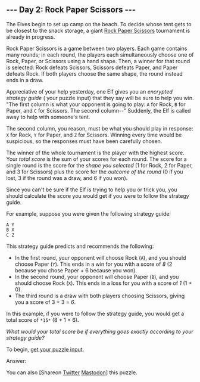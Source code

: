 \--- Day 2: Rock Paper Scissors ---
----------

The Elves begin to set up camp on the beach. To decide whose tent gets to be closest to
the snack storage, a
giant [Rock Paper Scissors](https://en.wikipedia.org/wiki/Rock_paper_scissors)
tournament is already in progress.

Rock Paper Scissors is a game between two players. Each game contains many rounds; in
each round, the players each simultaneously choose one of Rock, Paper, or Scissors using
a hand shape. Then, a winner for that round is selected: Rock defeats Scissors, Scissors
defeats Paper, and Paper defeats Rock. If both players choose the same shape, the round
instead ends in a draw.

Appreciative of your help yesterday, one Elf gives you an *encrypted strategy guide* (
your puzzle input) that they say will be sure to help you win. "The first column is what
your opponent is going to play: `A` for Rock, `B` for Paper, and `C` for Scissors. The
second column--" Suddenly, the Elf is called away to help with someone's tent.

The second column, you reason, must be what you should play in response: `X` for
Rock, `Y` for Paper, and `Z` for Scissors. Winning every time would be suspicious, so
the responses must have been carefully chosen.

The winner of the whole tournament is the player with the highest score. Your *total
score* is the sum of your scores for each round. The score for a single round is the
score for the *shape you selected* (1 for Rock, 2 for Paper, and 3 for Scissors) plus
the score for the *outcome of the round* (0 if you lost, 3 if the round was a draw, and
6 if you won).

Since you can't be sure if the Elf is trying to help you or trick you, you should
calculate the score you would get if you were to follow the strategy guide.

For example, suppose you were given the following strategy guide:

```
A Y
B X
C Z

```

This strategy guide predicts and recommends the following:

* In the first round, your opponent will choose Rock (`A`), and you should choose
  Paper (`Y`). This ends in a win for you with a score of *8* (2 because you chose
  Paper + 6 because you won).
* In the second round, your opponent will choose Paper (`B`), and you should choose
  Rock (`X`). This ends in a loss for you with a score of *1* (1 + 0).
* The third round is a draw with both players choosing Scissors, giving you a score of
  3 + 3 = *6*.

In this example, if you were to follow the strategy guide, you would get a total score
of `*15*` (8 + 1 + 6).

*What would your total score be if everything goes exactly according to your strategy
guide?*

To begin, [get your puzzle input](2/input).

Answer:

You can
also [Shareon [Twitter](https://twitter.com/intent/tweet?text=%22Rock+Paper+Scissors%22+%2D+Day+2+%2D+Advent+of+Code+2022&url=https%3A%2F%2Fadventofcode%2Ecom%2F2022%2Fday%2F2&related=ericwastl&hashtags=AdventOfCode) [Mastodon](javascript:void(0);)]
this puzzle.

